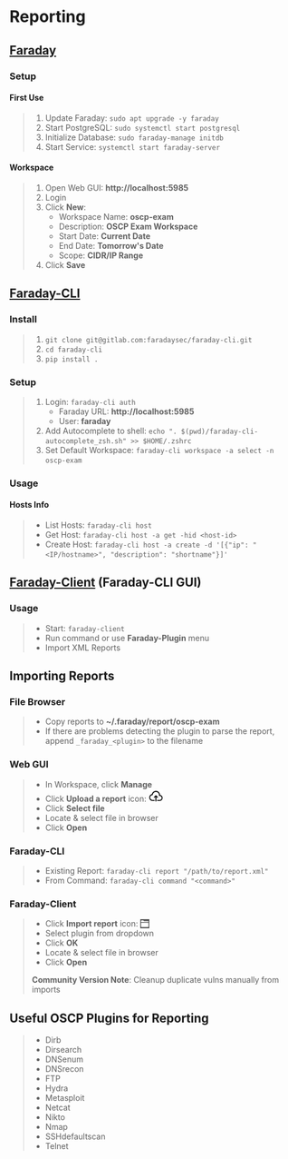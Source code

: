 # Reporting

## [Faraday](https://github.com/infobyte/faraday)

### Setup

#### First Use

> 1. Update Faraday: `sudo apt upgrade -y faraday`
> 2. Start PostgreSQL: `sudo systemctl start postgresql`
> 3. Initialize Database: `sudo faraday-manage initdb`
> 4. Start Service: `systemctl start faraday-server`

#### Workspace

> 1. Open Web GUI: **http://localhost:5985**
> 2. Login
> 3. Click **New**:
>    - Workspace Name: **oscp-exam**
>    - Description: **OSCP Exam Workspace**
>    - Start Date: **Current Date**
>    - End Date: **Tomorrow's Date**
>    - Scope: **CIDR/IP Range**
> 4. Click **Save**

## [Faraday-CLI](https://github.com/infobyte/faraday-cli)

### Install

> 1. `git clone git@gitlab.com:faradaysec/faraday-cli.git`
> 2. `cd faraday-cli`
> 3. `pip install .`

### Setup

> 1. Login: `faraday-cli auth`
>    - Faraday URL: **http://localhost:5985**
>    - User: **faraday**
> 2. Add Autocomplete to shell: `echo ". $(pwd)/faraday-cli-autocomplete_zsh.sh" >> $HOME/.zshrc`
> 3. Set Default Workspace: `faraday-cli workspace -a select -n oscp-exam`

### Usage

#### Hosts Info

> - List Hosts: `faraday-cli host`
> - Get Host: `faraday-cli host -a get -hid <host-id>`
> - Create Host: `faraday-cli host -a create -d '[{"ip": "<IP/hostname>", "description": "shortname"}]'`

## [Faraday-Client](https://github.com/infobyte/faraday/wiki/Faraday-Client) (Faraday-CLI GUI)

### Usage

> - Start: `faraday-client`
> - Run command or use **Faraday-Plugin** menu
> - Import XML Reports

## Importing Reports

### File Browser

> - Copy reports to **~/.faraday/report/oscp-exam**
> - If there are problems detecting the plugin to parse the report, append `_faraday_<plugin>` to the filename

### Web GUI

> - In Workspace, click **Manage**
> - Click **Upload a report** icon: <img src="../../Assets/Img/Faraday-web-upload.svg" height="25" style="vertical-align:bottom">
> - Click **Select file**
> - Locate & select file in browser
> - Click **Open**

### Faraday-CLI

> - Existing Report: `faraday-cli report "/path/to/report.xml"`
> - From Command: `faraday-cli command "<command>"`

### Faraday-Client

> - Click **Import report** icon: <img src="../../Assets/Img/Faraday-client-upload.png" style="vertical-align:bottom">
> - Select plugin from dropdown
> - Click **OK**
> - Locate & select file in browser
> - Click **Open**
>
> **Community Version Note**: Cleanup duplicate vulns manually from imports

## Useful OSCP Plugins for Reporting

> - Dirb
> - Dirsearch
> - DNSenum
> - DNSrecon
> - FTP
> - Hydra
> - Metasploit
> - Netcat
> - Nikto
> - Nmap
> - SSHdefaultscan
> - Telnet
